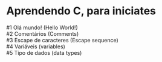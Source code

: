 # Aprendendo C, para iniciates

#1 Olá mundo! (Hello World!)<br>
#2 Comentários (Comments)<br>
#3 Escape de caracteres (Escape sequence)<br>
#4 Variáveis (variables)<br>
#5 Tipo de dados (data types)<br>

